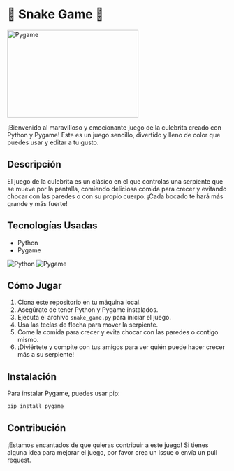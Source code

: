 # 🐍 Snake Game 🐍

<img src="https://cdn.dribbble.com/users/354319/screenshots/11999864/media/e374f7493bbf82f39a178d53719ad34b.gif" alt="Pygame" width="300" height="200"/>

¡Bienvenido al maravilloso y emocionante juego de la culebrita creado con Python y Pygame! Este es un juego sencillo, divertido y lleno de color que puedes usar y editar a tu gusto.

## Descripción

El juego de la culebrita es un clásico en el que controlas una serpiente que se mueve por la pantalla, comiendo deliciosa comida para crecer y evitando chocar con las paredes o con su propio cuerpo. ¡Cada bocado te hará más grande y más fuerte!

## Tecnologías Usadas

- Python
- Pygame

<img src="https://img.shields.io/badge/-Python-%233776AB?style=for-the-badge&logo=python&logoColor=white" alt="Python"/>
<img src="https://www.pygame.org/docs/_static/pygame_logo.png" alt="Pygame"/>

## Cómo Jugar

1. Clona este repositorio en tu máquina local.
2. Asegúrate de tener Python y Pygame instalados.
3. Ejecuta el archivo `snake_game.py` para iniciar el juego.
4. Usa las teclas de flecha para mover la serpiente.
5. Come la comida para crecer y evita chocar con las paredes o contigo mismo.
6. ¡Diviértete y compite con tus amigos para ver quién puede hacer crecer más a su serpiente!

## Instalación

Para instalar Pygame, puedes usar pip:

```bash
pip install pygame
```

## Contribución

¡Estamos encantados de que quieras contribuir a este juego! Si tienes alguna idea para mejorar el juego, por favor crea un issue o envía un pull request.
